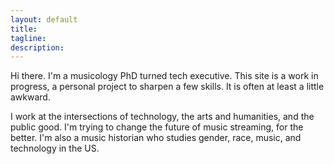 ```yaml
---
layout: default
title:
tagline:
description:
---
```


Hi there. I'm a musicology PhD turned tech executive. This site is a work in progress, a personal project to sharpen a few skills. It is often at least a little awkward.

I work at the intersections of technology, the arts and humanities, and the public good. I'm trying to change the future of music streaming, for the better. I'm also a music historian who studies gender, race, music, and technology in the US.
